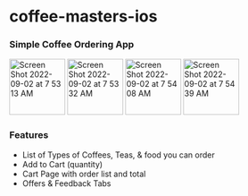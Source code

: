 # coffee-masters-ios

### Simple Coffee Ordering App
<img width="100" alt="Screen Shot 2022-09-02 at 7 53 13 AM" src="https://user-images.githubusercontent.com/13388651/188178546-5db36004-4883-4789-b3a7-44eb8d0374f7.png">
<img width="100" alt="Screen Shot 2022-09-02 at 7 53 32 AM" src="https://user-images.githubusercontent.com/13388651/188178558-a21c06b4-1620-42b5-9632-220d14ae230f.png">
<img width="100" alt="Screen Shot 2022-09-02 at 7 54 08 AM" src="https://user-images.githubusercontent.com/13388651/188178569-6f43feb2-451c-4890-af49-092a6d51e281.png">
<img width="100" alt="Screen Shot 2022-09-02 at 7 54 39 AM" src="https://user-images.githubusercontent.com/13388651/188178579-808a694a-9010-4593-963f-261e8dbfdf3c.png">


### Features
- List of Types of Coffees, Teas, & food you can order
- Add to Cart (quantity)
- Cart Page with order list and total
- Offers & Feedback Tabs
